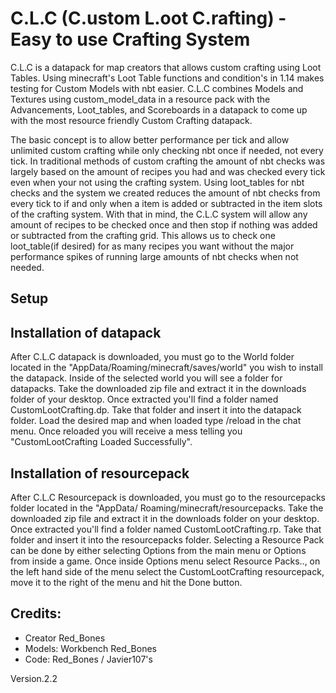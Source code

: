 
# C.L.C (C.ustom L.oot C.rafting) - Easy to use Crafting System
C.L.C is a datapack for map creators that allows custom crafting using Loot Tables. Using minecraft's Loot Table functions and condition's in 1.14 makes testing for Custom Models with nbt easier. C.L.C combines Models and Textures using custom_model_data in a resource pack with the Advancements, Loot_tables, and Scoreboards in a datapack to come up with the most resource friendly Custom Crafting datapack.

The basic concept is to allow better performance per tick and allow unlimited custom crafting while only checking nbt once if needed, not every tick. In traditional methods of custom crafting the amount of nbt checks was largely based on the amount of recipes you had and was checked every tick even when your not using the crafting system. Using loot_tables for nbt checks and the system we created reduces the amount of nbt checks from every tick to if and only when a item is added or subtracted in the item slots of the crafting system. With that in mind, the C.L.C system will allow any amount of recipes to be checked once and then stop if nothing was added or subtracted from the crafting grid. This allows us to check one loot_table(if desired) for as many recipes you want without the major performance spikes of running large amounts of nbt checks when not needed.


##                                        Setup
##  Installation of datapack
After C.L.C datapack is downloaded, you must go to the World folder located in the "AppData/Roaming/minecraft/saves/world" you wish to install the datapack. Inside of the selected world you will see a folder for datapacks. Take the downloaded zip file and extract it in the downloads folder of your desktop. Once extracted you'll find a folder named CustomLootCrafting.dp. Take that folder and insert it into the datapack folder. Load the desired map and when loaded type /reload in the chat menu. Once reloaded you will receive a mess telling you "CustomLootCrafting Loaded Successfully". 

##  Installation of resourcepack
After C.L.C Resourcepack is downloaded, you must go to the resourcepacks folder located in the "AppData/ Roaming/minecraft/resourcepacks. Take the downloaded zip file and extract it in the downloads folder on your desktop. Once extracted you'll find a folder named CustomLootCrafting.rp. Take that folder and insert it into the resourcepacks folder. Selecting a Resource Pack can be done by either selecting Options from the main menu or Options from inside a game. Once inside Options menu select Resource Packs.., on the left hand side of the menu select the CustomLootCrafting resourcepack, move it to the right of the menu and hit the Done button.






##  Credits:
- Creator Red_Bones
- Models: Workbench Red_Bones
- Code: Red_Bones / Javier107's

Version.2.2